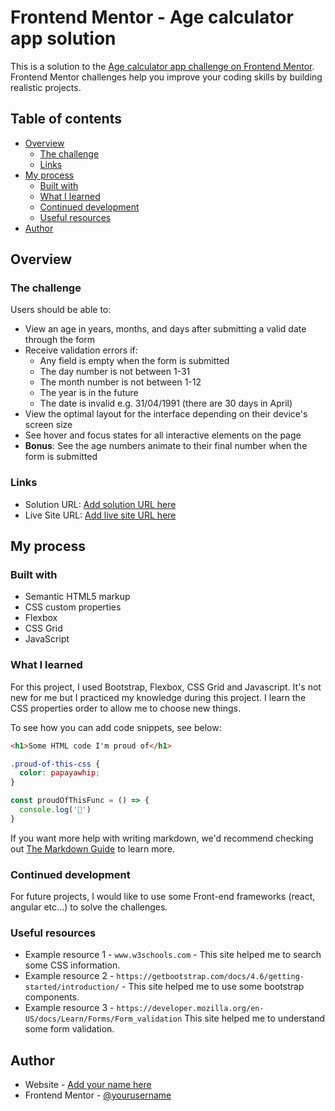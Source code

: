 # Frontend Mentor - Age calculator app solution

This is a solution to the [Age calculator app challenge on Frontend Mentor](https://www.frontendmentor.io/challenges/age-calculator-app-dF9DFFpj-Q). Frontend Mentor challenges help you improve your coding skills by building realistic projects. 

## Table of contents

- [Overview](#overview)
  - [The challenge](#the-challenge)
  - [Links](#links)
- [My process](#my-process)
  - [Built with](#built-with)
  - [What I learned](#what-i-learned)
  - [Continued development](#continued-development)
  - [Useful resources](#useful-resources)
- [Author](#author)

## Overview

### The challenge

Users should be able to:

- View an age in years, months, and days after submitting a valid date through the form
- Receive validation errors if:
  - Any field is empty when the form is submitted
  - The day number is not between 1-31
  - The month number is not between 1-12
  - The year is in the future
  - The date is invalid e.g. 31/04/1991 (there are 30 days in April)
- View the optimal layout for the interface depending on their device's screen size
- See hover and focus states for all interactive elements on the page
- **Bonus**: See the age numbers animate to their final number when the form is submitted

### Links

- Solution URL: [Add solution URL here](https://github.com/Hibi4/FrontentMentor_project.git)
- Live Site URL: [Add live site URL here](https://your-live-site-url.com)

## My process

### Built with

- Semantic HTML5 markup
- CSS custom properties
- Flexbox
- CSS Grid
- JavaScript

### What I learned

For this project, I used Bootstrap, Flexbox, CSS Grid and Javascript. It's not new for me but I practiced my knowledge during this project. I learn the CSS properties order to allow me to choose new things.

To see how you can add code snippets, see below:

```html
<h1>Some HTML code I'm proud of</h1>
```
```css
.proud-of-this-css {
  color: papayawhip;
}
```
```js
const proudOfThisFunc = () => {
  console.log('🎉')
}
```

If you want more help with writing markdown, we'd recommend checking out [The Markdown Guide](https://www.markdownguide.org/) to learn more.


### Continued development

For future projects, I would like to use some Front-end frameworks (react, angular etc...) to solve the challenges.

### Useful resources

- Example resource 1 -  ```www.w3schools.com``` - This site helped me to search some CSS information.
- Example resource 2 - ```https://getbootstrap.com/docs/4.6/getting-started/introduction/``` - This site helped me    to use some bootstrap components.
- Example resource 3 - ```https://developer.mozilla.org/en-US/docs/Learn/Forms/Form_validation``` This site helped me to understand some form validation. 

## Author

- Website - [Add your name here](https://www.your-site.com)
- Frontend Mentor - [@yourusername](https://www.frontendmentor.io/profile/Hibi4)

